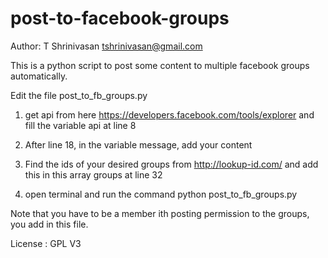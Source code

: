 # post-to-facebook-groups


Author: T Shrinivasan <tshrinivasan@gmail.com>


This is a python script to post some content to multiple facebook groups automatically.

Edit the file post_to_fb_groups.py

1. get api from here  https://developers.facebook.com/tools/explorer
and fill the variable api at line 8

2. After line 18, in the variable message, add your content

3. Find the ids of your desired groups from http://lookup-id.com/
and add this in this array groups at line 32

4. open terminal and run the command 
python post_to_fb_groups.py


Note that you have to be a member ith posting permission to the groups, you add in this file.


License : GPL V3

